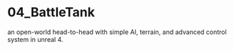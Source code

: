 # 04_BattleTank
an open-world head-to-head with simple AI, terrain, and advanced control system in unreal 4.
